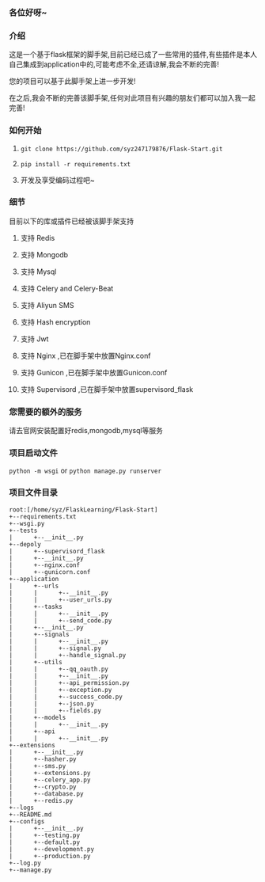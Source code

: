 ### 各位好呀~

### 介绍

这是一个基于flask框架的脚手架,目前已经已成了一些常用的插件,有些插件是本人自己集成到application中的,可能考虑不全,还请谅解,我会不断的完善!

您的项目可以基于此脚手架上进一步开发!

在之后,我会不断的完善该脚手架,任何对此项目有兴趣的朋友们都可以加入我一起完善!

### 如何开始

1. `git clone https://github.com/syz247179876/Flask-Start.git`

2. `pip install -r requirements.txt`

3. 开发及享受编码过程吧~

### 细节

目前以下的库或插件已经被该脚手架支持

1. 支持 Redis

2. 支持 Mongodb

3. 支持 Mysql

3. 支持 Celery and Celery-Beat

4. 支持 Aliyun SMS

5. 支持 Hash encryption

6. 支持 Jwt

7. 支持 Nginx ,已在脚手架中放置Nginx.conf

8. 支持 Gunicon ,已在脚手架中放置Gunicon.conf

9. 支持 Supervisord ,已在脚手架中放置supervisord_flask

### 您需要的额外的服务

请去官网安装配置好redis,mongodb,mysql等服务

### 项目启动文件

`python -m wsgi` or `python manage.py runserver`

### 项目文件目录

```shell
root:[/home/syz/FlaskLearning/Flask-Start]
+--requirements.txt
+--wsgi.py
+--tests
|      +--__init__.py
+--depoly
|      +--supervisord_flask
|      +--__init__.py
|      +--nginx.conf
|      +--gunicorn.conf
+--application
|      +--urls
|      |      +--__init__.py
|      |      +--user_urls.py
|      +--tasks
|      |      +--__init__.py
|      |      +--send_code.py
|      +--__init__.py
|      +--signals
|      |      +--__init__.py
|      |      +--signal.py
|      |      +--handle_signal.py
|      +--utils
|      |      +--qq_oauth.py
|      |      +--__init__.py
|      |      +--api_permission.py
|      |      +--exception.py
|      |      +--success_code.py
|      |      +--json.py
|      |      +--fields.py
|      +--models
|      |      +--__init__.py
|      +--api
|      |      +--__init__.py
+--extensions
|      +--__init__.py
|      +--hasher.py
|      +--sms.py
|      +--extensions.py
|      +--celery_app.py
|      +--crypto.py
|      +--database.py
|      +--redis.py
+--logs
+--README.md
+--configs
|      +--__init__.py
|      +--testing.py
|      +--default.py
|      +--development.py
|      +--production.py
+--log.py
+--manage.py
```


